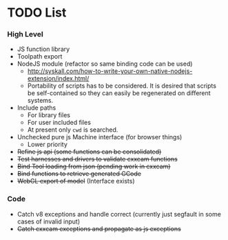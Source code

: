 # TODO List #

### High Level ###
 * JS function library
 * Toolpath export
 * NodeJS module (refactor so same binding code can be used)
    - http://syskall.com/how-to-write-your-own-native-nodejs-extension/index.html/
    - Portability of scripts has to be considered. It is desired that scripts be self-contained so they can easily be regenerated on different systems.
 * Include paths
    - For library files
    - For user included files
    - At present only `cwd` is searched.
 * Unchecked pure js Machine interface (for browser things)
    - Lower priority
 * ~~Refine js api (some functions can be consolidated)~~
 * ~~Test harnesses and drivers to validate cxxcam functions~~
 * ~~Bind Tool loading from json (pending work in cxxcam)~~
 * ~~Bind functions to retrieve generated GCode~~
 * ~~WebGL export of model~~ (Interface exists)

### Code ###
 * Catch v8 exceptions and handle correct (currently just segfault in some cases of invalid input)
 * ~~Catch cxxcam exceptions and propagate as js exceptions~~
